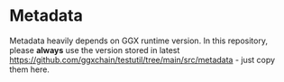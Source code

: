 # Metadata

Metadata heavily depends on GGX runtime version. In this repository, please **always** use the version stored in latest https://github.com/ggxchain/testutil/tree/main/src/metadata - just copy them here.
